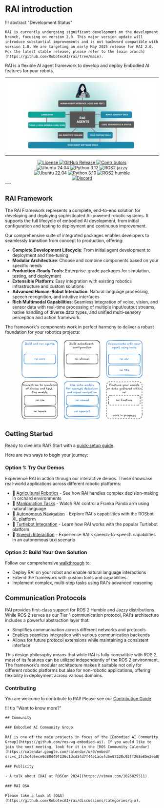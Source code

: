 # RAI introduction

!!! abstract "Development Status"

    RAI is currently undergoing significant development on the development branch, focusing on version 2.0. This major version update will introduce substantial improvements and is not backward compatible with version 1.0. We are targeting an early May 2025 release for RAI 2.0. For the latest stable release, please refer to the [main branch](https://github.com/RobotecAI/rai/tree/main).

RAI is a flexible AI agent framework to develop and deploy Embodied AI features for your robots.

---

![rai-image](./imgs/RAI_simple_diagram_medium.png)

---

<div style="text-align: center;">
    <a href="https://opensource.org/licenses/Apache-2.0">
        <img src="https://img.shields.io/badge/License-Apache_2.0-blue.svg" alt="License">
    </a>
    <a href="https://github.com/RobotecAI/rai/releases">
        <img src="https://img.shields.io/github/v/release/RobotecAI/rai" alt="GitHub Release">
    </a>
    <a href="https://github.com/robotecai/rai/graphs/contributors">
        <img src="https://img.shields.io/github/contributors/robotecai/rai" alt="Contributors">
    </a>
    <br>
    <img src="https://img.shields.io/badge/Ubuntu-24.04-orange" alt="Ubuntu 24.04">
    <img src="https://img.shields.io/badge/Python-3.12-blue" alt="Python 3.12">
    <img src="https://img.shields.io/badge/ROS2-jazzy-blue" alt="ROS2 jazzy">
    <br>
    <img src="https://img.shields.io/badge/Ubuntu-22.04-orange" alt="Ubuntu 22.04">
    <img src="https://img.shields.io/badge/Python-3.10-blue" alt="Python 3.10">
    <img src="https://img.shields.io/badge/ROS2-humble-blue" alt="ROS2 humble">
    <br>
    <a href="https://discord.gg/3PGHgTaJSB">
        <img src="https://dcbadge.limes.pink/api/server/https://discord.gg/3PGHgTaJSB" alt="Discord">
    </a>
</div>
---

## RAI Framework

The RAI Framework represents a complete, end-to-end solution for developing and deploying sophisticated AI-powered robotic systems. It supports the full lifecycle of embodied AI development, from initial configuration and testing to deployment and continuous improvement.

Our comprehensive suite of integrated packages enables developers to seamlessly transition from concept to production, offering:

- **Complete Development Lifecycle**: From initial agent development to deployment and fine-tuning
- **Modular Architecture**: Choose and combine components based on your specific needs
- **Production-Ready Tools**: Enterprise-grade packages for simulation, testing, and deployment
- **Extensible Platform**: Easy integration with existing robotics infrastructure and custom solutions
- **Advanced Human-Robot Interaction**: Natural language processing, speech recognition, and intuitive interfaces
- **Rich Multimodal Capabilities**: Seamless integration of voice, vision, and sensor data with real-time processing of multiple input/output streams, native handling of diverse data types, and unified multi-sensory perception and action framework.

The framework's components work in perfect harmony to deliver a robust foundation for your robotics projects:

<div style="text-align: center;"><img src="./imgs/rai_packages.png" width="80%" alt="rai-packages"></div>

## Getting Started

Ready to dive into RAI? Start with a [quick-setup guide](install.md).

Here are two ways to begin your journey:

### Option 1: Try Our Demos

Experience RAI in action through our interactive demos. These showcase real-world applications across different robotic platforms:

- 🚜 [Agricultural Robotics](demos/agriculture.md) - See how RAI handles complex decision-making in orchard environments
- 🤖 [Manipulation Tasks](demos/manipulation.md) - Watch RAI control a Franka Panda arm using natural language
- 🚗 [Autonomous Navigation](demos/rosbot_xl.md) - Explore RAI's capabilities with the ROSbot XL platform
- 🐢 [Turtlebot Integration](demos/turtlebot.md) - Learn how RAI works with the popular Turtlebot platform
- 🎤 [Speech Interaction](demos/taxi.md) - Experience RAI's speech-to-speech capabilities in an autonomous taxi scenario

### Option 2: Build Your Own Solution

Follow our comprehensive [walkthrough](developer_guide/walkthrough.md) to:

- Deploy RAI on your robot and enable natural language interactions
- Extend the framework with custom tools and capabilities
- Implement complex, multi-step tasks using RAI's advanced reasoning

## Communication Protocols

RAI provides first-class support for ROS 2 Humble and Jazzy distributions. While ROS 2 serves as our Tier 1 communication protocol, RAI's architecture includes a powerful abstraction layer that:

- Simplifies communication across different networks and protocols
- Enables seamless integration with various communication backends
- Allows for future protocol extensions while maintaining a consistent interface

This design philosophy means that while RAI is fully compatible with ROS 2, most of its features can be utilized independently of the ROS 2 environment. The framework's modular architecture makes it suitable not only for different robotic platforms but also for non-robotic applications, offering flexibility in deployment across various domains.

### Contributing

You are welcome to contribute to RAI! Please see our [Contribution Guide](CONTRIBUTING.md).

!!! tip "Want to know more?"

    ## Community

    ### Embodied AI Community Group

    RAI is one of the main projects in focus of the [Embodied AI Community Group](https://github.com/ros-wg-embodied-ai). If you would like to join the next meeting, look for it in the [ROS Community Calendar](https://calendar.google.com/calendar/u/0/embed?src=c_3fc5c4d6ece9d80d49f136c1dcd54d7f44e1acefdbe87228c92ff268e85e2ea0@group.calendar.google.com&ctz=Etc/UTC).

    ### Publicity

    - A talk about [RAI at ROSCon 2024](https://vimeo.com/1026029511).

    ### RAI Q&A

    Please take a look at [Q&A](https://github.com/RobotecAI/rai/discussions/categories/q-a).
